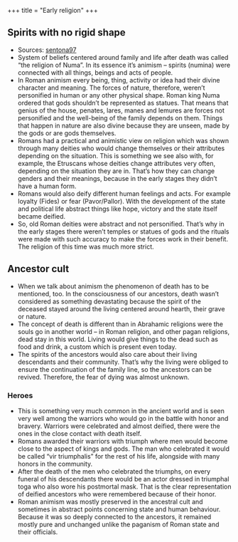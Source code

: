+++
title = "Early religion"
+++

## Spirits with no rigid shape
- Sources: [sentona97](https://twitter.com/sentona97)
- System of beliefs centered around family and life after death was called “the religion of Numa”. In its essence it’s animism – spirits (numina) were connected with all things, beings and acts of people. 
- In Roman animism every being, thing, activity or idea had their divine character and meaning. The forces of nature, therefore, weren’t personified in human or any other physical shape. Roman king Numa ordered that gods shouldn’t be represented as statues. That means that genius of the house, penates, lares, manes and lemures are forces not personified and the well-being of the family depends on them. Things that happen in nature are also divine because they are unseen, made by the gods or are gods themselves.
- Romans had a practical and animistic view on religion which was shown through many deities who would change themselves or their attributes depending on the situation. This is something we see also with, for example, the Etruscans whose deities change attributes very often, depending on the situation they are in. That’s how they can change genders and their meanings, because in the early stages they didn’t have a human form. 
- Romans would also deify different human feelings and acts. For example loyalty (Fides) or fear (Pavor/Pallor). With the development of the state and political life abstract things like hope, victory and the state itself became deified. 
- So, old Roman deities were abstract and not personified. That’s why in the early stages there weren’t temples or statues of gods and the rituals were made with such accuracy to make the forces work in their benefit. The religion of this time was much more strict.

## Ancestor cult
- When we talk about animism the phenomenon of death has to be mentioned, too. In the consciousness of our ancestors, death wasn’t considered as something devastating because the spirit of the deceased stayed around the living centered around hearth, their grave or nature.
- The concept of death is different than in Abrahamic religions were the souls go in another world – in Roman religion, and other pagan religions, dead stay in this world. Living would give things to the dead such as food and drink, a custom which is present even today.
- The spirits of the ancestors would also care about their living descendants and their community. That’s why the living were obliged to ensure the continuation of the family line, so the ancestors can be revived. Therefore, the fear of dying was almost unknown.

### Heroes
- This is something very much common in the ancient world and is seen very well among the warriors who would go in the battle with honor and bravery. Warriors were celebrated and almost deified, there were the ones in the close contact with death itself.
- Romans awarded their warriors with triumph where men would become close to the aspect of kings and gods. The man who celebrated it would be called “vir triumphalis” for the rest of his life, alongside with many honors in the community. 
- After the death of the men who celebrated the triumphs, on every funeral of his descendants there would be an actor dressed in triumphal toga who also wore his postmortal mask. That is the clear representation of deified ancestors who were remembered because of their honor. 
- Roman animism was mostly preserved in the ancestral cult and sometimes in abstract points concerning state and human behaviour. Because it was so deeply connected to the ancestors, it remained mostly pure and unchanged unlike the paganism of Roman state and their officials. 